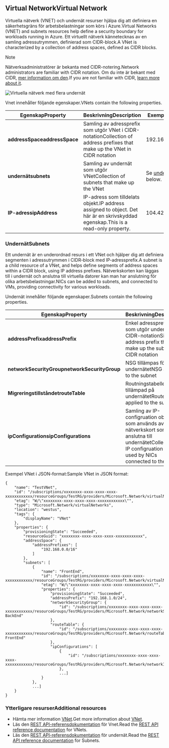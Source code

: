## <a name="virtual-network"></a><span data-ttu-id="e393a-101">Virtual Network</span><span class="sxs-lookup"><span data-stu-id="e393a-101">Virtual Network</span></span>
<span data-ttu-id="e393a-102">Virtuella nätverk (VNET) och undernät resurser hjälpa dig att definiera en säkerhetsgräns för arbetsbelastningar som körs i Azure.</span><span class="sxs-lookup"><span data-stu-id="e393a-102">Virtual Networks (VNET) and subnets resources help define a security boundary for workloads running in Azure.</span></span> <span data-ttu-id="e393a-103">Ett virtuellt nätverk kännetecknas av en samling adressutrymmen, definierad som CIDR-block.</span><span class="sxs-lookup"><span data-stu-id="e393a-103">A VNet is characterized by a collection of address spaces, defined as CIDR blocks.</span></span> 

> [!NOTE]
> <span data-ttu-id="e393a-104">Nätverksadministratörer är bekanta med CIDR-notering.</span><span class="sxs-lookup"><span data-stu-id="e393a-104">Network administrators are familiar with CIDR notation.</span></span> <span data-ttu-id="e393a-105">Om du inte är bekant med CIDR, [mer information om den](http://whatismyipaddress.com/cidr).</span><span class="sxs-lookup"><span data-stu-id="e393a-105">If you are not familiar with CIDR, [learn more about it](http://whatismyipaddress.com/cidr).</span></span>
> 
> 

![Virtuella nätverk med flera undernät](./media/resource-groups-networking/Figure4.png)

<span data-ttu-id="e393a-107">Vnet innehåller följande egenskaper.</span><span class="sxs-lookup"><span data-stu-id="e393a-107">VNets contain the following properties.</span></span>

| <span data-ttu-id="e393a-108">Egenskap</span><span class="sxs-lookup"><span data-stu-id="e393a-108">Property</span></span> | <span data-ttu-id="e393a-109">Beskrivning</span><span class="sxs-lookup"><span data-stu-id="e393a-109">Description</span></span> | <span data-ttu-id="e393a-110">Exempelvärden</span><span class="sxs-lookup"><span data-stu-id="e393a-110">Sample values</span></span> |
| --- | --- | --- |
| <span data-ttu-id="e393a-111">**addressSpace**</span><span class="sxs-lookup"><span data-stu-id="e393a-111">**addressSpace**</span></span> |<span data-ttu-id="e393a-112">Samling av adressprefix som utgör VNet i CIDR-notation</span><span class="sxs-lookup"><span data-stu-id="e393a-112">Collection of address prefixes that make up the VNet in CIDR notation</span></span> |<span data-ttu-id="e393a-113">192.168.0.0/16</span><span class="sxs-lookup"><span data-stu-id="e393a-113">192.168.0.0/16</span></span> |
| <span data-ttu-id="e393a-114">**undernät**</span><span class="sxs-lookup"><span data-stu-id="e393a-114">**subnets**</span></span> |<span data-ttu-id="e393a-115">Samling av undernät som utgör VNet</span><span class="sxs-lookup"><span data-stu-id="e393a-115">Collection of subnets that make up the VNet</span></span> |<span data-ttu-id="e393a-116">Se [undernät](#Subnets) nedan.</span><span class="sxs-lookup"><span data-stu-id="e393a-116">see [subnets](#Subnets) below.</span></span> |
| <span data-ttu-id="e393a-117">**IP-adress**</span><span class="sxs-lookup"><span data-stu-id="e393a-117">**ipAddress**</span></span> |<span data-ttu-id="e393a-118">IP-adress som tilldelats objekt.</span><span class="sxs-lookup"><span data-stu-id="e393a-118">IP address assigned to object.</span></span> <span data-ttu-id="e393a-119">Det här är en skrivskyddad egenskap.</span><span class="sxs-lookup"><span data-stu-id="e393a-119">This is a read-only property.</span></span> |<span data-ttu-id="e393a-120">104.42.233.77</span><span class="sxs-lookup"><span data-stu-id="e393a-120">104.42.233.77</span></span> |

### <a name="subnets"></a><span data-ttu-id="e393a-121">Undernät</span><span class="sxs-lookup"><span data-stu-id="e393a-121">Subnets</span></span>
<span data-ttu-id="e393a-122">Ett undernät är en underordnad resurs i ett VNet och hjälper dig att definiera segmenten i adressutrymmen i CIDR-block med IP-adressprefix.</span><span class="sxs-lookup"><span data-stu-id="e393a-122">A subnet is a child resource of a VNet, and helps define segments of address spaces within a CIDR block, using IP address prefixes.</span></span> <span data-ttu-id="e393a-123">Nätverkskorten kan läggas till i undernät och anslutna till virtuella datorer kan man har anslutning för olika arbetsbelastningar.</span><span class="sxs-lookup"><span data-stu-id="e393a-123">NICs can be added to subnets, and connected to VMs, providing connectivity for various workloads.</span></span>

<span data-ttu-id="e393a-124">Undernät innehåller följande egenskaper.</span><span class="sxs-lookup"><span data-stu-id="e393a-124">Subnets contain the following properties.</span></span> 

| <span data-ttu-id="e393a-125">Egenskap</span><span class="sxs-lookup"><span data-stu-id="e393a-125">Property</span></span> | <span data-ttu-id="e393a-126">Beskrivning</span><span class="sxs-lookup"><span data-stu-id="e393a-126">Description</span></span> | <span data-ttu-id="e393a-127">Exempelvärden</span><span class="sxs-lookup"><span data-stu-id="e393a-127">Sample values</span></span> |
| --- | --- | --- |
| <span data-ttu-id="e393a-128">**addressPrefix**</span><span class="sxs-lookup"><span data-stu-id="e393a-128">**addressPrefix**</span></span> |<span data-ttu-id="e393a-129">Enkel adressprefixet som utgör undernät i CIDR-notation</span><span class="sxs-lookup"><span data-stu-id="e393a-129">Single address prefix that make up the subnet in CIDR notation</span></span> |<span data-ttu-id="e393a-130">192.168.1.0/24</span><span class="sxs-lookup"><span data-stu-id="e393a-130">192.168.1.0/24</span></span> |
| <span data-ttu-id="e393a-131">**networkSecurityGroup**</span><span class="sxs-lookup"><span data-stu-id="e393a-131">**networkSecurityGroup**</span></span> |<span data-ttu-id="e393a-132">NSG tillämpas för undernätet</span><span class="sxs-lookup"><span data-stu-id="e393a-132">NSG applied to the subnet</span></span> |<span data-ttu-id="e393a-133">Se [NSG: er](#Network-Security-Group)</span><span class="sxs-lookup"><span data-stu-id="e393a-133">see [NSGs](#Network-Security-Group)</span></span> |
| <span data-ttu-id="e393a-134">**Migreringstillståndet**</span><span class="sxs-lookup"><span data-stu-id="e393a-134">**routeTable**</span></span> |<span data-ttu-id="e393a-135">Routningstabellen tillämpad på undernätet</span><span class="sxs-lookup"><span data-stu-id="e393a-135">Route table applied to the subnet</span></span> |<span data-ttu-id="e393a-136">Se [UDR](#Route-table)</span><span class="sxs-lookup"><span data-stu-id="e393a-136">see [UDR](#Route-table)</span></span> |
| <span data-ttu-id="e393a-137">**ipConfigurations**</span><span class="sxs-lookup"><span data-stu-id="e393a-137">**ipConfigurations**</span></span> |<span data-ttu-id="e393a-138">Samling av IP-configruation objekt som används av nätverkskort som är anslutna till undernätet</span><span class="sxs-lookup"><span data-stu-id="e393a-138">Collection of IP configruation objects used by NICs connected to the subnet</span></span> |<span data-ttu-id="e393a-139">Se [UDR](#Route-table)</span><span class="sxs-lookup"><span data-stu-id="e393a-139">see [UDR](#Route-table)</span></span> |

<span data-ttu-id="e393a-140">Exempel VNet i JSON-format:</span><span class="sxs-lookup"><span data-stu-id="e393a-140">Sample VNet in JSON format:</span></span>

    {
        "name": "TestVNet",
        "id": "/subscriptions/xxxxxxxx-xxxx-xxxx-xxxx-xxxxxxxxxxxx/resourceGroups/TestRG/providers/Microsoft.Network/virtualNetworks/TestVNet",
        "etag": "W/\"xxxxxxxx-xxxx-xxxx-xxxx-xxxxxxxxxxxx\"",
        "type": "Microsoft.Network/virtualNetworks",
        "location": "westus",
        "tags": {
            "displayName": "VNet"
        },
        "properties": {
            "provisioningState": "Succeeded",
            "resourceGuid": "xxxxxxxx-xxxx-xxxx-xxxx-xxxxxxxxxxxx",
            "addressSpace": {
                "addressPrefixes": [
                    "192.168.0.0/16"
                ]
            },
            "subnets": [
                {
                    "name": "FrontEnd",
                    "id": "/subscriptions/xxxxxxxx-xxxx-xxxx-xxxx-xxxxxxxxxxxx/resourceGroups/TestRG/providers/Microsoft.Network/virtualNetworks/TestVNet/subnets/FrontEnd",
                    "etag": "W/\"xxxxxxxx-xxxx-xxxx-xxxx-xxxxxxxxxxxx\"",
                    "properties": {
                        "provisioningState": "Succeeded",
                        "addressPrefix": "192.168.1.0/24",
                        "networkSecurityGroup": {
                            "id": "/subscriptions/xxxxxxxx-xxxx-xxxx-xxxx-xxxxxxxxxxxx/resourceGroups/TestRG/providers/Microsoft.Network/networkSecurityGroups/NSG-BackEnd"
                        },
                        "routeTable": {
                            "id": "/subscriptions/xxxxxxxx-xxxx-xxxx-xxxx-xxxxxxxxxxxx/resourceGroups/TestRG/providers/Microsoft.Network/routeTables/UDR-FrontEnd"
                        },
                        "ipConfigurations": [
                            {
                                "id": "/subscriptions/xxxxxxxx-xxxx-xxxx-xxxx-xxxxxxxxxxxx/resourceGroups/TestRG/providers/Microsoft.Network/networkInterfaces/NICWEB1/ipConfigurations/ipconfig1"
                            },
                            ...]
                    }
                },
                ...]
        }
    }

### <a name="additional-resources"></a><span data-ttu-id="e393a-141">Ytterligare resurser</span><span class="sxs-lookup"><span data-stu-id="e393a-141">Additional resources</span></span>
* <span data-ttu-id="e393a-142">Hämta mer information [VNet](../articles/virtual-network/virtual-networks-overview.md).</span><span class="sxs-lookup"><span data-stu-id="e393a-142">Get more information about [VNet](../articles/virtual-network/virtual-networks-overview.md).</span></span>
* <span data-ttu-id="e393a-143">Läs den [REST API-referensdokumentation](https://msdn.microsoft.com/library/azure/mt163650.aspx) för Vnet.</span><span class="sxs-lookup"><span data-stu-id="e393a-143">Read the [REST API reference documentation](https://msdn.microsoft.com/library/azure/mt163650.aspx) for VNets.</span></span>
* <span data-ttu-id="e393a-144">Läs den [REST API-referensdokumentation](https://msdn.microsoft.com/library/azure/mt163618.aspx) för undernät.</span><span class="sxs-lookup"><span data-stu-id="e393a-144">Read the [REST API reference documentation](https://msdn.microsoft.com/library/azure/mt163618.aspx) for Subnets.</span></span>

